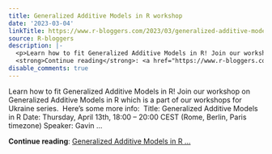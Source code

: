 ```yaml
---
title: Generalized Additive Models in R workshop
date: '2023-03-04'
linkTitle: https://www.r-bloggers.com/2023/03/generalized-additive-models-in-r-workshop/
source: R-bloggers
description: |-
  <p>Learn how to fit Generalized Additive Models in R! Join our workshop on Generalized Additive Models in R which is a part of our workshops for Ukraine series.  Here’s some more info:  Title: Generalized Additive Models in R Date: Thursday, April 13th, 18:00 – 20:00 CEST (Rome, Berlin, Paris timezone) Speaker: Gavin ...</p>
  <strong>Continue reading</strong>: <a href="https://www.r-bloggers.com/2023/03/generalized-additive-models-in-r-workshop/">Generalized Additive Models in R ...
disable_comments: true
---
```

<p>Learn how to fit Generalized Additive Models in R! Join our workshop on Generalized Additive Models in R which is a part of our workshops for Ukraine series.  Here’s some more info:  Title: Generalized Additive Models in R Date: Thursday, April 13th, 18:00 – 20:00 CEST (Rome, Berlin, Paris timezone) Speaker: Gavin ...</p>
<strong>Continue reading</strong>: <a href="https://www.r-bloggers.com/2023/03/generalized-additive-models-in-r-workshop/">Generalized Additive Models in R ...